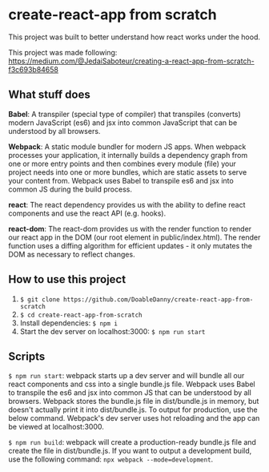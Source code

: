 # create-react-app from scratch

This project was built to better understand how react works under the hood.

This project was made following: https://medium.com/@JedaiSaboteur/creating-a-react-app-from-scratch-f3c693b84658

## What stuff does

**Babel**: A transpiler (special type of compiler) that transpiles (converts) modern JavaScript (es6) and jsx into common JavaScript that can be understood by all browsers.

**Webpack**: A static module bundler for modern JS apps. When webpack processes your application, it internally builds a dependency graph from one or more entry points and then combines every module (file) your project needs into one or more bundles, which are static assets to serve your content from. Webpack uses Babel to transpile es6 and jsx into common JS during the build process.

**react**: The react dependency provides us with the ability to define react components and use the react API (e.g. hooks).

**react-dom**: The react-dom provides us with the render function to render our react app in the DOM (our root element in public/index.html). The render function uses a diffing algorithm for efficient updates - it only mutates the DOM as necessary to reflect changes.

## How to use this project

1. `$ git clone https://github.com/DoableDanny/create-react-app-from-scratch`
2. `$ cd create-react-app-from-scratch`
3. Install dependencies: `$ npm i`
4. Start the dev server on localhost:3000: `$ npm run start`

## Scripts

`$ npm run start`: webpack starts up a dev server and will bundle all our react components and css into a single bundle.js file. Webpack uses Babel to transpile the es6 and jsx into common JS that can be understood by all browsers. Webpack stores the bundle.js file in dist/bundle.js in memory, but doesn't actually print it into dist/bundle.js. To output for production, use the below command. Webpack's dev server uses hot reloading and the app can be viewed at localhost:3000.

`$ npm run build`: webpack will create a production-ready bundle.js file and create the file in dist/bundle.js. If you want to output a development build, use the following command: `npx webpack --mode=development`.
